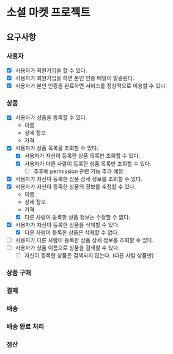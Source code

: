 # 소셜 마켓 프로젝트
## 요구사항
### 사용자
 - [x] 사용자가 회원가입을 할 수 있다.
 - [x] 사용자가 회원가입을 하면 본인 인증 메일이 발송된다.
 - [x] 사용자가 본인 인증을 완료하면 서비스를 정상적으로 이용할 수 있다.
### 상품
 - [x] 사용자가 상품을 등록할 수 있다.
   - 이름
   - 상세 정보
   - 가격
 - [x] 사용자가 상품 목록을 조회할 수 있다.
   - [x] 사용자가 자신이 등록한 상품 목록만 조회할 수 있다.
   - [x] 사용자가 다른 사람이 등록한 상품 목록만 조회할 수 있다.
      - [ ] 추후에 permission 관련 기능 추가 예정
 - [x] 사용자가 자신이 등록한 상품 상세 정보를 조회할 수 있다.
 - [x] 사용자가 자신이 등록한 상품의 정보를 수정할 수 있다.
   - 이름
   - 상세 정보
   - 가격
   - [x] 다른 사람이 등록한 상품 정보는 수정할 수 없다.
 - [x] 사용자가 자신이 등록한 상품을 삭제할 수 있다.
   - [x] 다른 사람이 등록한 상품은 삭제할 수 없다.
 - [ ] 사용자가 다른 사람이 등록한 상품 상세 정보를 조회할 수 있다.
 - [ ] 사용자가 상품 이름으로 상품을 검색할 수 있다.
   - [ ] 자신이 등록한 상품은 검색되지 않는다. (다른 사람 상품만)
### 상품 구매
### 결제
### 배송
### 배송 완료 처리
### 정산